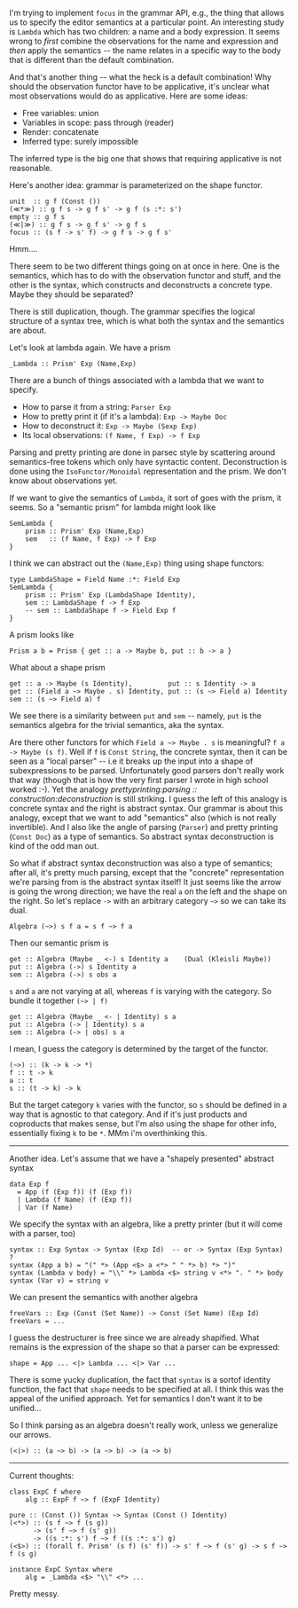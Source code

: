 I'm trying to implement `focus` in the grammar API, e.g., the thing that allows
us to specify the editor semantics at a particular point.  An interesting study
is `Lambda` which has two children: a name and a body expression.  It seems
wrong to *first* combine the observations for the name and expression and *then*
apply the semantics -- the name relates in a specific way to the body that is
different than the default combination.

And that's another thing -- what the heck is a default combination!  Why should
the observation functor have to be applicative, it's unclear what most
observations would do as applicative.  Here are some ideas:

* Free variables: union
* Variables in scope: pass through (reader)
* Render: concatenate
* Inferred type: surely impossible

The inferred type is the big one that shows that requiring applicative is not
reasonable.

Here's another idea: grammar is parameterized on the shape functor.

    unit  :: g f (Const ())
    (≪*≫) :: g f s -> g f s' -> g f (s :*: s')
    empty :: g f s
    (≪|≫) :: g f s -> g f s' -> g f s
    focus :: (s f -> s' f) -> g f s -> g f s'

Hmm....

There seem to be two different things going on at once in here.  One is the
semantics, which has to do with the observation functor and stuff, and the other
is the syntax, which constructs and deconstructs a concrete type.  Maybe they
should be separated?

There is still duplication, though.  The grammar specifies the logical structure
of a syntax tree, which is what both the syntax and the semantics are about. 

Let's look at lambda again.  We have a prism

    _Lambda :: Prism' Exp (Name,Exp)

There are a bunch of things associated with a lambda that we want to specify.

* How to parse it from a string: `Parser Exp`
* How to pretty print it (if it's a lambda): `Exp -> Maybe Doc`
* How to deconstruct it: `Exp -> Maybe (Sexp Exp)`
* Its local observations: `(f Name, f Exp) -> f Exp`

Parsing and pretty printing are done in parsec style by scattering around
semantics-free tokens which only have syntactic content.  Deconstruction is done
using the `IsoFunctor/Monoidal` representation and the prism.  We don't know
about observations yet.

If we want to give the semantics of `Lambda`, it sort of goes with the prism, it
seems.  So a "semantic prism" for lambda might look like

    SemLambda {
        prism :: Prism' Exp (Name,Exp)
        sem   :: (f Name, f Exp) -> f Exp
    }

I think we can abstract out the `(Name,Exp)` thing using shape functors:

    type LambdaShape = Field Name :*: Field Exp
    SemLambda {
        prism :: Prism' Exp (LambdaShape Identity),
        sem :: LambdaShape f -> f Exp
        -- sem :: LambdaShape f -> Field Exp f
    }

A prism looks like

    Prism a b = Prism { get :: a -> Maybe b, put :: b -> a }

What about a shape prism

    get :: a -> Maybe (s Identity),         put :: s Identity -> a
    get :: (Field a ~> Maybe . s) Identity, put :: (s ~> Field a) Identity
    sem :: (s ~> Field a) f

We see there is a similarity between `put` and `sem` -- namely, `put` is the
semantics algebra for the trivial semantics, aka the syntax.

Are there other functors for which `Field a ~> Maybe . s` is meaningful? 
`f a -> Maybe (s f)`.  Well if `f` is `Const String`, the concrete syntax, then
it can be seen as a "local parser" -- i.e it breaks up the input into a shape of
subexpressions to be parsed.  Unfortunately good parsers don't really work that
way (though that is how the very first parser I wrote in high school worked :-).
Yet the analogy *prettyprinting:parsing :: construction:deconstruction* is
still striking.  I guess the left of this analogy is concrete syntax and the
right is abstract syntax.  Our grammar is about this analogy, except that we
want to add "semantics" also (which is not really invertible).  And I also like
the angle of parsing (`Parser`) and pretty printing (`Const Doc`) as a type of
semantics.  So abstract syntax deconstruction is kind of the odd man out.

So what if abstract syntax deconstruction was also a type of semantics; after
all, it's pretty much parsing, except that the "concrete" representation we're
parsing from is the abstract syntax itself!  It just seems like the arrow is
going the wrong direction; we have the real `a` on the left and the shape on the
right.  So let's replace `->` with an arbitrary category `~>` so we can take its
dual.

    Algebra (~>) s f a = s f ~> f a

Then our semantic prism is

    get :: Algebra (Maybe _ <-) s Identity a    (Dual (Kleisli Maybe))
    put :: Algebra (->) s Identity a
    sem :: Algebra (->) s obs a

`s` and `a` are not varying at all, whereas `f` is varying with the category. So
bundle it together `(~> | f)`

    get :: Algebra (Maybe _ <- | Identity) s a
    put :: Algebra (-> | Identity) s a
    sem :: Algebra (-> | obs) s a

I mean, I guess the category is determined by the target of the functor.

    (~>) :: (k -> k -> *)
    f :: t -> k
    a :: t
    s :: (t -> k) -> k

But the target category `k` varies with the functor, so `s` should be defined in
a way that is agnostic to that category.   And if it's just products and
coproducts that makes sense, but I'm also using the shape for other info,
essentially fixing `k` to be `*`.  MMm i'm overthinking this.

------------

Another idea.  Let's assume that we have a "shapely presented" abstract syntax

    data Exp f
      = App (f (Exp f)) (f (Exp f))
      | Lambda (f Name) (f (Exp f))
      | Var (f Name)

We specify the syntax with an algebra, like a pretty printer (but it will come
with a parser, too)

    syntax :: Exp Syntax -> Syntax (Exp Id)  -- or -> Syntax (Exp Syntax) ?
    syntax (App a b) = "(" *> (App <$> a <*> " " *> b) *> ")"
    syntax (Lambda v body) = "\\" *> Lambda <$> string v <*> ". " *> body
    syntax (Var v) = string v

We can present the semantics with another algebra

    freeVars :: Exp (Const (Set Name)) -> Const (Set Name) (Exp Id)
    freeVars = ...

I guess the destructurer is free since we are already shapified.  What remains
is the expression of the shape so that a parser can be expressed:

    shape = App ... <|> Lambda ... <|> Var ...

There is some yucky duplication, the fact that `syntax` is a sortof identity
function, the fact that `shape` needs to be specified at all.  I think this was
the appeal of the unified approach.  Yet for semantics I don't want it to be
unified...

So I think parsing as an algebra doesn't really work, unless we generalize our
arrows.

    (<|>) :: (a ~> b) -> (a ~> b) -> (a ~> b)

-------

Current thoughts:

    class ExpC f where
        alg :: ExpF f ~> f (ExpF Identity)

    pure :: (Const ()) Syntax ~> Syntax (Const () Identity)
    (<*>) :: (s f ~> f (s g)) 
          -> (s' f ~> f (s' g)) 
          -> ((s :*: s') f ~> f ((s :*: s') g)
    (<$>) :: (forall f. Prism' (s f) (s' f)) -> s' f ~> f (s' g) -> s f ~> f (s g)

    instance ExpC Syntax where
        alg = _Lambda <$> "\\" <*> ...

Pretty messy.
